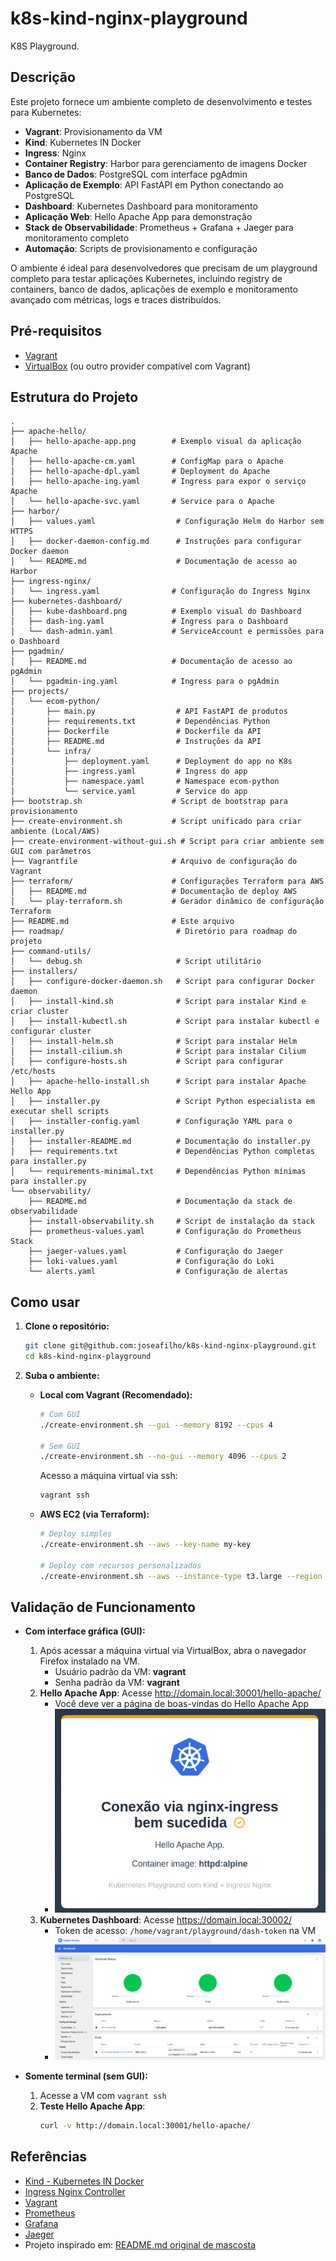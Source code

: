 # k8s-kind-nginx-playground

K8S Playground.

## Descrição

Este projeto fornece um ambiente completo de desenvolvimento e testes para Kubernetes:

- **Vagrant**: Provisionamento da VM
- **Kind**: Kubernetes IN Docker
- **Ingress**: Nginx
- **Container Registry**: Harbor para gerenciamento de imagens Docker
- **Banco de Dados**: PostgreSQL com interface pgAdmin
- **Aplicação de Exemplo**: API FastAPI em Python conectando ao PostgreSQL
- **Dashboard**: Kubernetes Dashboard para monitoramento
- **Aplicação Web**: Hello Apache App para demonstração
- **Stack de Observabilidade**: Prometheus + Grafana + Jaeger para monitoramento completo
- **Automação**: Scripts de provisionamento e configuração

O ambiente é ideal para desenvolvedores que precisam de um playground completo para testar aplicações Kubernetes, incluindo registry de containers, banco de dados, aplicações de exemplo e monitoramento avançado com métricas, logs e traces distribuídos.

## Pré-requisitos

- [Vagrant](https://www.vagrantup.com/)
- [VirtualBox](https://www.virtualbox.org/) (ou outro provider compatível com Vagrant)

## Estrutura do Projeto

```
.
├── apache-hello/
│   ├── hello-apache-app.png        # Exemplo visual da aplicação Apache
│   ├── hello-apache-cm.yaml        # ConfigMap para o Apache
│   ├── hello-apache-dpl.yaml       # Deployment do Apache
│   ├── hello-apache-ing.yaml       # Ingress para expor o serviço Apache
│   └── hello-apache-svc.yaml       # Service para o Apache
├── harbor/
│   ├── values.yaml                  # Configuração Helm do Harbor sem HTTPS
│   ├── docker-daemon-config.md      # Instruções para configurar Docker daemon
│   └── README.md                    # Documentação de acesso ao Harbor
├── ingress-nginx/
│   └── ingress.yaml                # Configuração do Ingress Nginx
├── kubernetes-dashboard/
│   ├── kube-dashboard.png          # Exemplo visual do Dashboard
│   ├── dash-ing.yaml               # Ingress para o Dashboard
│   └── dash-admin.yaml             # ServiceAccount e permissões para o Dashboard
├── pgadmin/
│   ├── README.md                   # Documentação de acesso ao pgAdmin
│   └── pgadmin-ing.yaml            # Ingress para o pgAdmin
├── projects/
│   └── ecom-python/
│       ├── main.py                  # API FastAPI de produtos
│       ├── requirements.txt         # Dependências Python
│       ├── Dockerfile               # Dockerfile da API
│       ├── README.md                # Instruções da API
│       └── infra/
│           ├── deployment.yaml      # Deployment do app no K8s
│           ├── ingress.yaml         # Ingress do app
│           ├── namespace.yaml       # Namespace ecom-python
│           └── service.yaml         # Service do app
├── bootstrap.sh                    # Script de bootstrap para provisionamento
├── create-environment.sh           # Script unificado para criar ambiente (Local/AWS)
├── create-environment-without-gui.sh # Script para criar ambiente sem GUI com parâmetros
├── Vagrantfile                     # Arquivo de configuração do Vagrant
├── terraform/                      # Configurações Terraform para AWS
│   ├── README.md                   # Documentação de deploy AWS
│   └── play-terraform.sh           # Gerador dinâmico de configuração Terraform
├── README.md                       # Este arquivo
├── roadmap/                         # Diretório para roadmap do projeto
├── command-utils/
│   └── debug.sh                     # Script utilitário
├── installers/
│   ├── configure-docker-daemon.sh   # Script para configurar Docker daemon
│   ├── install-kind.sh              # Script para instalar Kind e criar cluster
│   ├── install-kubectl.sh           # Script para instalar kubectl e configurar cluster
│   ├── install-helm.sh              # Script para instalar Helm
│   ├── install-cilium.sh            # Script para instalar Cilium
│   ├── configure-hosts.sh           # Script para configurar /etc/hosts
│   ├── apache-hello-install.sh      # Script para instalar Apache Hello App
│   ├── installer.py                 # Script Python especialista em executar shell scripts
│   ├── installer-config.yaml        # Configuração YAML para o installer.py
│   ├── installer-README.md          # Documentação do installer.py
│   ├── requirements.txt             # Dependências Python completas para installer.py
│   └── requirements-minimal.txt     # Dependências Python mínimas para installer.py
└── observability/
    ├── README.md                    # Documentação da stack de observabilidade
    ├── install-observability.sh     # Script de instalação da stack
    ├── prometheus-values.yaml       # Configuração do Prometheus Stack
    ├── jaeger-values.yaml           # Configuração do Jaeger
    ├── loki-values.yaml             # Configuração do Loki
    └── alerts.yaml                  # Configuração de alertas
```

## Como usar

1. **Clone o repositório:**
   ```sh
   git clone git@github.com:joseafilho/k8s-kind-nginx-playground.git
   cd k8s-kind-nginx-playground
   ```

2. **Suba o ambiente:**

   - **Local com Vagrant (Recomendado):**
     ```sh
     # Com GUI
     ./create-environment.sh --gui --memory 8192 --cpus 4
     
     # Sem GUI
     ./create-environment.sh --no-gui --memory 4096 --cpus 2
     ```

     Acesso a máquina virtual via ssh:
     ```sh
     vagrant ssh
     ```
   
   - **AWS EC2 (via Terraform):**
     ```sh
     # Deploy simples
     ./create-environment.sh --aws --key-name my-key
     
     # Deploy com recursos personalizados
     ./create-environment.sh --aws --instance-type t3.large --region us-west-2 --key-name my-key
     ```

## Validação de Funcionamento

- **Com interface gráfica (GUI):**
  1. Após acessar a máquina virtual via VirtualBox, abra o navegador Firefox instalado na VM.
     - Usuário padrão da VM: **vagrant**
     - Senha padrão da VM: **vagrant**
  2. **Hello Apache App**: Acesse http://domain.local:30001/hello-apache/
     - Você deve ver a página de boas-vindas do Hello Apache App
     - ![Exemplo Hello Apache App](./apache-hello/hello-apache-app.png)
  3. **Kubernetes Dashboard**: Acesse https://domain.local:30002/
     - Token de acesso: `/home/vagrant/playground/dash-token` na VM
     - ![Kubernetes Dashboard](./kubernetes-dashboard/kube-dashboard.png)

- **Somente terminal (sem GUI):**
  1. Acesse a VM com `vagrant ssh`
  2. **Teste Hello Apache App**:
     ```sh
     curl -v http://domain.local:30001/hello-apache/
     ```
     
## Referências

- [Kind - Kubernetes IN Docker](https://kind.sigs.k8s.io/)
- [Ingress Nginx Controller](https://kubernetes.github.io/ingress-nginx/)
- [Vagrant](https://www.vagrantup.com/)
- [Prometheus](https://prometheus.io/)
- [Grafana](https://grafana.com/)
- [Jaeger](https://www.jaegertracing.io/)
- Projeto inspirado em: [README.md original de mascosta](https://github.com/mascosta/docs/blob/main/kind-ingress-nginx/README.md)

